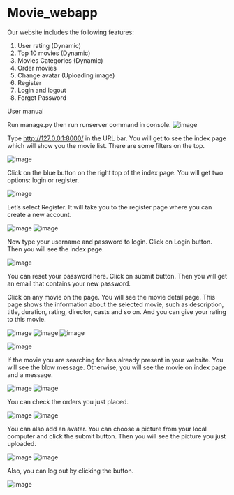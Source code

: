 # Movie_webapp
Our website includes the following features: 
1.	User rating (Dynamic) 
2.	Top 10 movies (Dynamic) 
3.	Movies Categories (Dynamic) 
4.	Order movies 
5.	Change avatar (Uploading image) 
6.	Register 
7.	Login and logout 
8.	Forget Password 


User manual 

Run manage.py then run runserver command in console.
 ![image](https://user-images.githubusercontent.com/86921341/161579704-887901e3-d11c-45b2-873d-0fec9d86ffb9.png)


Type http://127.0.0.1:8000/ in the URL bar. You will get to see the index page which will show you the movie list. There are some filters on the top.

![image](https://user-images.githubusercontent.com/86921341/161579747-8e360d51-5f30-4d44-85d2-3a5e3637f77f.png)

 

Click on the blue button on the right top of the index page. You will get two options: login or register.

![image](https://user-images.githubusercontent.com/86921341/161579794-1927b4c4-976a-4395-8271-6440da476caa.png)

 
Let’s select Register. It will take you to the register page where you can create a new account.

 ![image](https://user-images.githubusercontent.com/86921341/161579809-ed9b8069-c9c8-41cd-b092-deff588e6340.png)
![image](https://user-images.githubusercontent.com/86921341/161579829-dfe0efb9-2043-4b58-8412-4ff4c17bf4c7.png)



 


Now type your username and password to login. Click on Login button. Then you will see the index page.
 
![image](https://user-images.githubusercontent.com/86921341/161579859-2573851d-20b1-4123-9f37-195ec14a57f9.png)


You can reset your password here. Click on submit button. Then you will get an email that contains your new password.

Click on any movie on the page. You will see the movie detail page. This page shows the information about the selected movie, such as description, title, duration, rating, director, casts and so on. And you can give your rating to this movie.

![image](https://user-images.githubusercontent.com/86921341/161580210-1c1f651e-6a14-470b-ab3c-0406221c764a.png)
![image](https://user-images.githubusercontent.com/86921341/161580230-840e932e-40d3-440d-b20b-83dff34e1ccf.png)
![image](https://user-images.githubusercontent.com/86921341/161580260-f9273996-70fd-4dcc-ae26-31ff7f70e0c8.png)

![image](https://user-images.githubusercontent.com/86921341/161580379-1f477939-f0bb-49ac-9768-3af2e9747486.png)

If the movie you are searching for has already present in your website. You will see the blow message. Otherwise, you will see the movie on index page and a message.

![image](https://user-images.githubusercontent.com/86921341/161580409-71089599-20c7-436d-a3f8-168cd47f0656.png)
![image](https://user-images.githubusercontent.com/86921341/161580441-651bef24-b1c6-4575-9788-7eb31e4fab55.png)



You can check the orders you just placed.

![image](https://user-images.githubusercontent.com/86921341/161580463-fd3df559-3ec1-4458-8a60-f8271992af58.png)
![image](https://user-images.githubusercontent.com/86921341/161580496-de3e8ac2-05ef-4e25-bbf4-991de6c1fad8.png)



You can also add an avatar. You can choose a picture from your local computer and click the submit button. Then you will see the picture you just uploaded.

 ![image](https://user-images.githubusercontent.com/86921341/161580536-b5b49748-c8f1-4c15-b955-4a8e6b958e63.png)
![image](https://user-images.githubusercontent.com/86921341/161580596-fdf3f35c-8fe3-4a9d-b9fd-db5fb4ddb685.png)


Also, you can log out by clicking the button.

 ![image](https://user-images.githubusercontent.com/86921341/161580632-fbffbc80-b200-43c1-906b-e9a0f8e64f9b.png)




